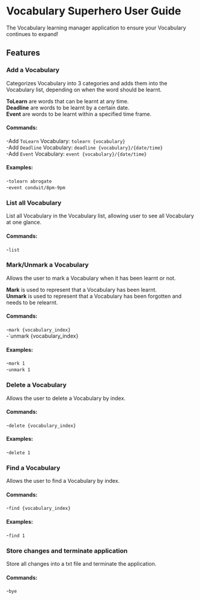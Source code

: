 # Vocabulary Superhero User Guide
The Vocabulary learning manager application to ensure your Vocabulary continues to expand!

## Features 

### Add a Vocabulary
Categorizes Vocabulary into 3 categories and adds them into the Vocabulary list, depending on when the word should be learnt.

**ToLearn** are words that can be learnt at any time.<br>
**Deadline** are words to be learnt by a certain date.<br>
**Event** are words to be learnt within a specified time frame.

#### Commands:

-Add `ToLearn` Vocabulary: `tolearn {vocabulary}`<br>
-Add `Deadline` Vocabulary: `deadline {vocabulary}/{date/time}`<br>
-Add `Event` Vocabulary: `event {vocabulary}/{date/time}`

#### Examples:

-`tolearn abrogate`<br>
-`event conduit/8pm-9pm`


### List all Vocabulary
List all Vocabulary in the Vocabulary list, allowing user to see all Vocabulary at one glance.

#### Commands:

-`list`


### Mark/Unmark a Vocabulary
Allows the user to mark a Vocabulary when it has been learnt or not.

**Mark** is used to represent that a Vocabulary has been learnt.<br>
**Unmark** is used to represent that a Vocabulary has been forgotten and needs to be relearnt.

#### Commands:

-`mark {vocabulary_index}`<br>
-`unmark {vocabulary_index}

#### Examples:

-`mark 1`<br>
-`unmark 1`


### Delete a Vocabulary
Allows the user to delete a Vocabulary by index.

#### Commands:

-`delete {vocabulary_index}`

#### Examples:

-`delete 1`


### Find a Vocabulary
Allows the user to find a Vocabulary by index.

#### Commands:

-`find {vocabulary_index}`

#### Examples:

-`find 1`


### Store changes and terminate application
Store all changes into a txt file and terminate the application.

#### Commands:

-`bye`
